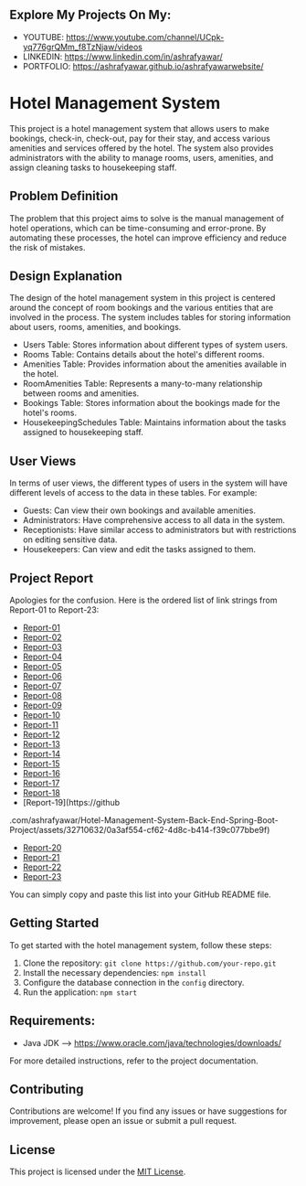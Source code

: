 ## Explore My Projects On My:
  - YOUTUBE: https://www.youtube.com/channel/UCpk-yq776grQMm_f8TzNjaw/videos
  - LINKEDIN: https://www.linkedin.com/in/ashrafyawar/
  - PORTFOLIO: https://ashrafyawar.github.io/ashrafyawarwebsite/

# Hotel Management System

This project is a hotel management system that allows users to make bookings, check-in, check-out, pay for their stay, and access various amenities and services offered by the hotel. The system also provides administrators with the ability to manage rooms, users, amenities, and assign cleaning tasks to housekeeping staff.

## Problem Definition

The problem that this project aims to solve is the manual management of hotel operations, which can be time-consuming and error-prone. By automating these processes, the hotel can improve efficiency and reduce the risk of mistakes.

## Design Explanation

The design of the hotel management system in this project is centered around the concept of room bookings and the various entities that are involved in the process. The system includes tables for storing information about users, rooms, amenities, and bookings.

- Users Table: Stores information about different types of system users.
- Rooms Table: Contains details about the hotel's different rooms.
- Amenities Table: Provides information about the amenities available in the hotel.
- RoomAmenities Table: Represents a many-to-many relationship between rooms and amenities.
- Bookings Table: Stores information about the bookings made for the hotel's rooms.
- HousekeepingSchedules Table: Maintains information about the tasks assigned to housekeeping staff.

## User Views

In terms of user views, the different types of users in the system will have different levels of access to the data in these tables. For example:

- Guests: Can view their own bookings and available amenities.
- Administrators: Have comprehensive access to all data in the system.
- Receptionists: Have similar access to administrators but with restrictions on editing sensitive data.
- Housekeepers: Can view and edit the tasks assigned to them.

## Project Report
Apologies for the confusion. Here is the ordered list of link strings from Report-01 to Report-23:

- [Report-01](https://github.com/ashrafyawar/Hotel-Management-System-Back-End-Spring-Boot-Project/assets/32710632/f5948c8b-3af1-40e5-bb57-58aadc156c08)
- [Report-02](https://github.com/ashrafyawar/Hotel-Management-System-Back-End-Spring-Boot-Project/assets/32710632/92273874-194a-4ba4-ba95-0ac4d6d90475)
- [Report-03](https://github.com/ashrafyawar/Hotel-Management-System-Back-End-Spring-Boot-Project/assets/32710632/49e86555-0021-4354-b8af-6de639894a8e)
- [Report-04](https://github.com/ashrafyawar/Hotel-Management-System-Back-End-Spring-Boot-Project/assets/32710632/4d971711-a628-4048-997a-b38e40d8d4c9)
- [Report-05](https://github.com/ashrafyawar/Hotel-Management-System-Back-End-Spring-Boot-Project/assets/32710632/746e3990-c7d6-4e24-9bb1-bc3efcbd5ccc)
- [Report-06](https://github.com/ashrafyawar/Hotel-Management-System-Back-End-Spring-Boot-Project/assets/32710632/65023f57-6d38-4d88-9bed-acc125334d1f)
- [Report-07](https://github.com/ashrafyawar/Hotel-Management-System-Back-End-Spring-Boot-Project/assets/32710632/8a7e6b1e-3648-45fe-b005-313fb15b0714)
- [Report-08](https://github.com/ashrafyawar/Hotel-Management-System-Back-End-Spring-Boot-Project/assets/32710632/0c209426-c74a-4a91-9587-3f4a2ba5ef96)
- [Report-09](https://github.com/ashrafyawar/Hotel-Management-System-Back-End-Spring-Boot-Project/assets/32710632/7b2ae1b7-081d-4610-af8f-888912eba45f)
- [Report-10](https://github.com/ashrafyawar/Hotel-Management-System-Back-End-Spring-Boot-Project/assets/32710632/763cea8a-6bf3-4291-b4f1-d7919966a66a)
- [Report-11](https://github.com/ashrafyawar/Hotel-Management-System-Back-End-Spring-Boot-Project/assets/32710632/5fe51003-7c13-4cf5-acd5-b4cfe7ea315b)
- [Report-12](https://github.com/ashrafyawar/Hotel-Management-System-Back-End-Spring-Boot-Project/assets/32710632/06a66d75-69f8-45e8-8084-47a27c311362)
- [Report-13](https://github.com/ashrafyawar/Hotel-Management-System-Back-End-Spring-Boot-Project/assets/32710632/ecb213c4-ad9d-4fb4-9b66-340013502662)
- [Report-14](https://github.com/ashrafyawar/Hotel-Management-System-Back-End-Spring-Boot-Project/assets/32710632/86f2ec3c-af45-4e80-86dc-803cbab3c521)
- [Report-15](https://github.com/ashrafyawar/Hotel-Management-System-Back-End-Spring-Boot-Project/assets/32710632/8630719e-53a2-4bf2-b6f2-58c04159d52b)
- [Report-16](https://github.com/ashrafyawar/Hotel-Management-System-Back-End-Spring-Boot-Project/assets/32710632/6f3c72b4-59ff-4374-a321-60027e098b21)
- [Report-17](https://github.com/ashrafyawar/Hotel-Management-System-Back-End-Spring-Boot-Project/assets/32710632/a39c6654-6708-48ed-b361-c3375f3c20da)
- [Report-18](https://github.com/ashrafyawar/Hotel-Management-System-Back-End-Spring-Boot-Project/assets/32710632/fe73fced-df3b-426d-b17f-c5343f893311)
- [Report-19](https://github

.com/ashrafyawar/Hotel-Management-System-Back-End-Spring-Boot-Project/assets/32710632/0a3af554-cf62-4d8c-b414-f39c077bbe9f)
- [Report-20](https://github.com/ashrafyawar/Hotel-Management-System-Back-End-Spring-Boot-Project/assets/32710632/7d6e81f7-fbe2-4e96-b2a9-12d725888630)
- [Report-21](https://github.com/ashrafyawar/Hotel-Management-System-Back-End-Spring-Boot-Project/assets/32710632/92606000-3fbf-47f2-ae2a-dcdb38157092)
- [Report-22](https://github.com/ashrafyawar/Hotel-Management-System-Back-End-Spring-Boot-Project/assets/32710632/098ce363-dfab-4672-909b-4143ce9f79f3)
- [Report-23](https://github.com/ashrafyawar/Hotel-Management-System-Back-End-Spring-Boot-Project/assets/32710632/3af2f8e2-3fc0-42f1-89c8-b60f2902af53)

You can simply copy and paste this list into your GitHub README file.

## Getting Started
To get started with the hotel management system, follow these steps:

1. Clone the repository: `git clone https://github.com/your-repo.git`
2. Install the necessary dependencies: `npm install`
3. Configure the database connection in the `config` directory.
4. Run the application: `npm start`

## Requirements:

- Java JDK --> https://www.oracle.com/java/technologies/downloads/

For more detailed instructions, refer to the project documentation.

## Contributing

Contributions are welcome! If you find any issues or have suggestions for improvement, please open an issue or submit a pull request.

## License

This project is licensed under the [MIT License](LICENSE).
